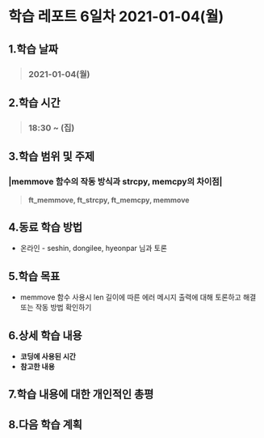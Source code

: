 # 학습 레포트 6일차 2021-01-04(월)
## 1.학습 날짜
> ### 2021-01-04(월)
## 2.학습 시간
> ### 18:30 ~ (집)
## 3.학습 범위 및 주제
### |memmove 함수의 작동 방식과 strcpy, memcpy의 차이점|
> **ft_memmove, ft_strcpy, ft_memcpy, memmove**
## 4.동료 학습 방법
- 온라인 - seshin, dongilee, hyeonpar 님과 토론
## 5.학습 목표
- memmove 함수 사용시 len 길이에 따른 에러 메시지 출력에 대해 토론하고 해결 또는 작동 방법 확인하기
## 6.상세 학습 내용
- **코딩에 사용된 시간**
- **참고한 내용**

## 7.학습 내용에 대한 개인적인 총평
## 8.다음 학습 계획